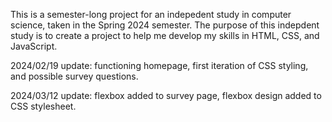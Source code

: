 This is a semester-long project for an indepedent study in computer science, taken in the Spring 2024 semester.
The purpose of this indepdent study is to create a project to help me develop my skills in HTML, CSS, and JavaScript.

2024/02/19 update: functioning homepage, first iteration of CSS styling, and possible survey questions.

2024/03/12 update: flexbox added to survey page, flexbox design added to CSS stylesheet.
